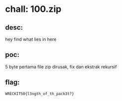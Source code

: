 # chall: 100.zip
## desc:
hey find what lies in here

## poc:
5 byte pertama file zip dirusak, fix dan ekstrak rekursif

## flag:
``` WRECKIT50{l3ngth_of_th_pack3t?} ```
